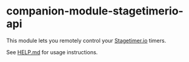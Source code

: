 # companion-module-stagetimerio-api

This module lets you remotely control your [Stagetimer.io](https://stagetimer.io/) timers.

See [HELP.md](./companion/HELP.md) for usage instructions.
